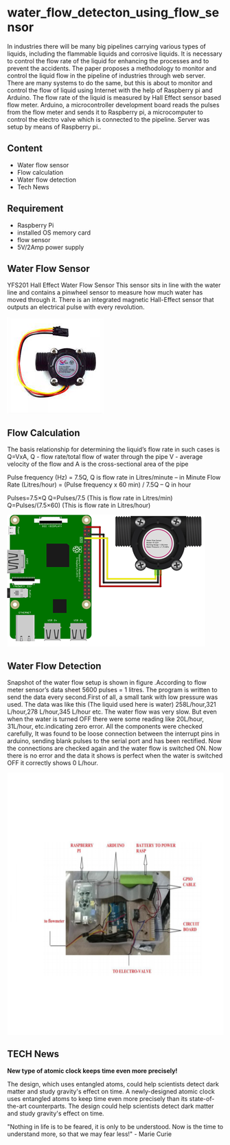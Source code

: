 # water_flow_detecton_using_flow_sensor

In industries there will be many big pipelines carrying various types of liquids, including the flammable liquids and corrosive
liquids. It is necessary to control the flow rate of the liquid for enhancing the processes and to prevent the accidents. The paper
proposes a methodology to monitor and control the liquid flow in the pipeline of industries through web server. There are many
systems to do the same, but this is about to monitor and control the flow of liquid using Internet with the help of Raspberry pi and
Arduino. The flow rate of the liquid is measured by Hall Effect sensor based flow meter. Arduino, a microcontroller development
board reads the pulses from the flow meter and sends it to Raspberry pi, a microcomputer to control the electro valve which is
connected to the pipeline. Server was setup by means of Raspberry pi..


## Content
- Water flow sensor
- Flow calculation
- Water flow detection
- Tech News

## Requirement
- Raspberry Pi
- installed OS memory card
- flow sensor
- 5V/2Amp power supply

## Water Flow Sensor

YFS201 Hall Effect Water Flow Sensor 
This sensor sits in line with the water line and contains a pinwheel sensor to measure how much water has moved through it. There is an integrated magnetic Hall-Effect sensor that outputs an electrical pulse with every revolution.

![alt text](https://github.com/Anmol17Agarwal/water_flow_detecton_using_flow_sensor/blob/main/download.jfif)

## Flow Calculation

The basis relationship for determining the liquid’s flow rate in such cases is Q=VxA, 
Q - flow rate/total flow of water through the pipe
V - average velocity of the flow and A is the cross-sectional area of the pipe
 
 Pulse frequency (Hz) = 7.5Q, Q is flow rate in Litres/minute – in Minute
Flow Rate (Litres/hour) = (Pulse frequency x 60 min) / 7.5Q – Q in hour

Pulses=7.5×Q
Q=Pulses/7.5 (This is flow rate in Litres/min)
Q=Pulses/(7.5×60) (This is flow rate in Litres/hour)

![alt text](https://github.com/Anmol17Agarwal/water_flow_detecton_using_flow_sensor/blob/main/connection.png)

## Water Flow Detection
Snapshot of the water flow setup is shown in figure .According to flow meter sensor’s data sheet 5600 pulses = 1 litres. The program is written to send the data every second.First of all, a small tank with low pressure was used. The data was like this (The liquid used here is water) 258L/hour,321 L/hour,278 L/hour,345 L/hour etc. The water flow was very slow. But even when the water is turned OFF there were some reading like 20L/hour, 31L/hour, etc.indicating zero error. All the components were checked carefully, It was found to be loose connection between the interrupt pins in arduino, sending blank pulses to the serial port and has been rectified. Now the connections are checked again and the water flow is switched ON. Now there is no error and the data it shows is perfect when the water is switched OFF it correctly shows 0 L/hour.

![alt text](https://github.com/Anmol17Agarwal/water_flow_detecton_using_flow_sensor/blob/main/Untitled.png)

## TECH News

**New type of atomic clock keeps time even more precisely!**

The design, which uses entangled atoms, could help scientists detect dark matter and study gravity's effect on time. A newly-designed atomic clock uses entangled atoms to keep time even more precisely than its state-of-the-art counterparts. The design could help scientists detect dark matter and study gravity's effect on time.



"Nothing in life is to be feared, it is only to be understood. Now is the time to understand more, so that we may fear less!" - Marie Curie
